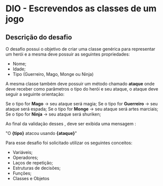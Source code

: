 #  DIO - Escrevendos as classes de um jogo

## Descrição do desafio

O desafio possui o objetivo de criar uma classe genérica para representar um herói e a mesma deve possuir as seguintes propriedades:

* Nome;
* Idade;
* Tipo (Guerreiro, Mago, Monge ou Ninja)

A mesma classe também deve possuir um método chamado **ataque** onde deve receber como parâmetros o tipo do herói e seu ataque, o ataque deve seguir a seguinte orientação:

Se o tipo for **Mago** -> seu ataque será magia;
Se o tipo for **Guerreiro** -> seu ataque será espada;
Se o tipo for **Monge** -> seu ataque será artes marciais;
Se o tipo for **Ninja** -> seu ataque será shuriken;

Ao final da validação desses , deve ser exibida uma mensagem : 

"O **{tipo}** atacou usando **{ataque}**"

Para esse desafio foi solicitado utilizar os seguintes conceitos:

- Variáveis;
- Operadores;
- Laços de repetição;
- Estruturas de decisões;
- Funções;
- Classes e Objetos